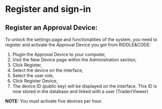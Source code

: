 # Register and sign-in
## Register an Approval Device:
To unlock the settings page and functionalities of the system, you need to register and activate the Approval Device you got from RIDDLE&CODE:  
1. Plugin the Approval Device to your computer,
2. Visit the New Device page within the Administration section,
3. Click Register,
4. Select the device on the interface,
5. Select the user role,
6. Click Register Device,
7. The device ID (public key) will be displayed on the interface. This ID is now stored in the database and linked with a user (Trader/Viewer)

**NOTE:** You must activate five devices per hour.
